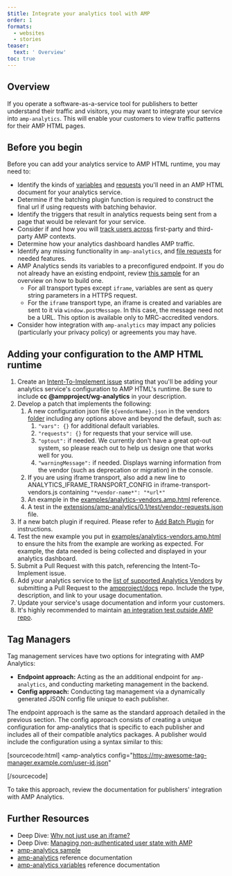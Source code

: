 ```yaml
---
$title: Integrate your analytics tool with AMP
order: 1
formats:
  - websites
  - stories
teaser:
  text: ' Overview'
toc: true
---
```


<!--
This file is imported from https://github.com/ampproject/amphtml/blob/master/extensions/amp-analytics/integrating-analytics.md.
Please do not change this file.
If you have found a bug or an issue please
have a look and request a pull request there.
-->



## Overview <a name="overview"></a>

If you operate a software-as-a-service tool for publishers to better understand their traffic and visitors, you may want to integrate your service into `amp-analytics`. This will enable your customers to view traffic patterns for their AMP HTML pages.

## Before you begin <a name="before-you-begin"></a>

Before you can add your analytics service to AMP HTML runtime, you may need to:

- Identify the kinds of [variables](https://github.com/ampproject/amphtml/blob/master/extensions/amp-analytics/analytics-vars.md) and [requests](https://github.com/ampproject/amphtml/blob/master/extensions/amp-analytics/amp-analytics.md#requests) you'll need in an AMP HTML document for your analytics service.
- Determine if the batching plugin function is required to construct the final url if using requests with batching behavior.
- Identify the triggers that result in analytics requests being sent from a page that would be relevant for your service.
- Consider if and how you will [track users across](https://github.com/ampproject/amphtml/blob/master/spec/amp-managing-user-state.md) first-party and third-party AMP contexts.
- Determine how your analytics dashboard handles AMP traffic.
- Identify any missing functionality in `amp-analytics`, and [file requests](https://github.com/ampproject/amphtml/issues/new) for needed features.
- AMP Analytics sends its variables to a preconfigured endpoint. If you do not already have an existing endpoint, review [this sample](https://github.com/ampproject/amp-publisher-sample#amp-analytics-sample) for an overview on how to build one.
  - For all transport types except `iframe`, variables are sent as query string parameters in a HTTPS request.
  - For the `iframe` transport type, an iframe is created and variables are sent to it via `window.postMessage`. In this case, the message need not be a URL. This option is available only to MRC-accredited vendors.
- Consider how integration with `amp-analytics` may impact any policies (particularly your privacy policy) or agreements you may have.

## Adding your configuration to the AMP HTML runtime <a name="adding-your-configuration-to-the-amp-html-runtime"></a>

1. Create an [Intent-To-Implement issue](https://github.com/ampproject/amphtml/blob/master/extensions/amp-analytics/../../CONTRIBUTING.md#contributing-features) stating that you'll be adding your analytics service's configuration to AMP HTML's runtime. Be sure to include **cc @ampproject/wg-analytics** in your description.
1. Develop a patch that implements the following:
   1. A new configuration json file `${vendorName}.json` in the vendors [folder](https://github.com/ampproject/amphtml/tree/master/extensions/amp-analytics/0.1/vendors) including any options above and beyond the default, such as:
      1. `"vars": {}` for additional default variables.
      1. `"requests": {}` for requests that your service will use.
      1. `"optout":` if needed. We currently don't have a great opt-out system, so please reach out to help us design one that works well for you.
      1. `"warningMessage":` if needed. Displays warning information from the vendor (such as deprecation or migration) in the console.
   1. If you are using iframe transport, also add a new line to ANALYTICS_IFRAME_TRANSPORT_CONFIG in iframe-transport-vendors.js containing `"*vendor-name*": "*url*"`
   1. An example in the [examples/analytics-vendors.amp.html](https://github.com/ampproject/amphtml/blob/master/extensions/amp-analytics/../../examples/analytics-vendors.amp.html)
      reference.
   1. A test in the [extensions/amp-analytics/0.1/test/vendor-requests.json
      ](https://github.com/ampproject/amphtml/blob/master/extensions/amp-analytics/../../extensions/amp-analytics/0.1/test/vendor-requests.json) file.
1. If a new batch plugin if required. Please refer to [Add Batch Plugin](#add-batch-plugin) for instructions.
1. Test the new example you put in [examples/analytics-vendors.amp.html](https://github.com/ampproject/amphtml/blob/master/extensions/amp-analytics/../../examples/analytics-vendors.amp.html) to ensure the hits from the example are working as expected. For example, the data needed is being collected and displayed in your analytics dashboard.
1. Submit a Pull Request with this patch, referencing the Intent-To-Implement issue.
1. Add your analytics service to the [list of supported Analytics Vendors](https://github.com/ampproject/docs/blob/master/content/docs/analytics/analytics-vendors.md) by submitting a Pull Request to the [ampproject/docs](https://github.com/ampproject/docs) repo. Include the type, description, and link to your usage documentation.
1. Update your service's usage documentation and inform your customers.
1. It's highly recommended to maintain [an integration test outside AMP repo](https://github.com/ampproject/amphtml/blob/master/extensions/amp-analytics/../../3p/README.md#adding-proper-integration-tests).

## Tag Managers <a name="tag-managers"></a>

Tag management services have two options for integrating with AMP Analytics:

- **Endpoint approach:** Acting as the an additional endpoint for `amp-analytics`, and conducting marketing management in the backend.
- **Config approach:** Conducting tag management via a dynamically generated JSON config file unique to each publisher.

The endpoint approach is the same as the standard approach detailed in the previous section. The config approach consists of creating a unique configuration for amp-analytics that is specific to each publisher and includes all of their compatible analytics packages. A publisher would include the configuration using a syntax similar to this:

[sourcecode:html]
<amp-analytics
  config="https://my-awesome-tag-manager.example.com/user-id.json"
></amp-analytics>
[/sourcecode]

To take this approach, review the documentation for publishers' integration with AMP Analytics.

## Further Resources <a name="further-resources"></a>

- Deep Dive: [Why not just use an iframe?](https://github.com/ampproject/amphtml/blob/master/extensions/amp-analytics/why-not-iframe.md)
- Deep Dive: [Managing non-authenticated user state with AMP](https://github.com/ampproject/amphtml/blob/master/spec/amp-managing-user-state.md)
- [amp-analytics sample](https://github.com/ampproject/amp-publisher-sample#amp-analytics-sample)
- [amp-analytics](https://amp.dev/documentation/components/amp-analytics) reference documentation
- [amp-analytics variables](https://github.com/ampproject/amphtml/blob/master/extensions/amp-analytics/analytics-vars.md) reference documentation